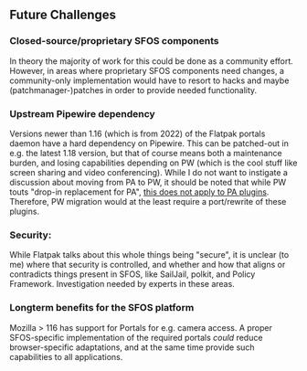 ## Future Challenges

### Closed-source/proprietary SFOS components


In theory the majority of work for this could be done as a community effort.
However, in areas where proprietary SFOS components need changes, a
community-only implementation would have to resort to hacks and maybe
(patchmanager-)patches in order to provide needed functionality.  

### Upstream Pipewire dependency

Versions newer than 1.16 (which is from 2022) of the Flatpak portals daemon
have a hard dependency on Pipewire. This can be patched-out in e.g. the latest
1.18 version, but that of course means both a maintenance burden, and losing
capabilities depending on PW (which is the cool stuff like screen sharing and
video conferencing).  While I do not want to instigate a discussion about
moving from PA to PW, it should be noted that while PW touts "drop-in
replacement for PA", [this does not apply to PA
plugins](https://docs.pipewire.org/page_pulse_modules.html). Therefore, PW
migration would at the least require a port/rewrite of these plugins.

### Security:

While Flatpak talks about this whole things being "secure", it is unclear (to
me) where that security is controlled, and whether and how that aligns or
contradicts things present in SFOS, like SailJail, polkit, and Policy
Framework.  Investigation needed by experts in these areas.

### Longterm benefits for the SFOS platform

Mozilla > 116 has support for Portals for e.g. camera access. A proper
SFOS-specific implementation of the required portals *could* reduce
browser-specific adaptations, and at the same time provide such capabilities to
all applications.

